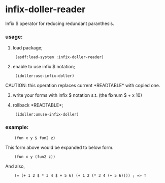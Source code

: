 infix-doller-reader
===================

Infix $ operator for reducing redundant paranthesis.

### usage:

1. load package;

        (asdf:load-system :infix-doller-reader)

2. enable to use infix $ notation;

        (idoller:use-infix-doller)

  CAUTION: this operation replaces current \*READTABLE\* with copied one.

3. write your forms with infix $ notation s.t. (the fixnum $ + x 10)


4. rollback \*READTABLE\*;

        (idoller:unuse-infix-doller)

### example:

        (fun x y $ fun2 z)

This form above would be expanded to below form.

        (fun x y (fun2 z))

And also,

        (= (+ 1 2 $ * 3 4 $ + 5 6) (+ 1 2 (* 3 4 (+ 5 6)))) ; => T

